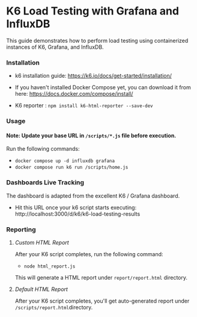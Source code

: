 # K6 Load Testing with Grafana and InfluxDB
This guide demonstrates how to perform load testing using containerized instances of K6, Grafana, and InfluxDB.

### Installation

- k6 installation guide: https://k6.io/docs/get-started/installation/ 

- If you haven't installed Docker Compose yet, you can download it from here: https://docs.docker.com/compose/install/ 

- K6 reporter : `npm install k6-html-reporter --save-dev` 

### Usage

#### Note: Update your base URL in `/scripts/*.js` file before execution.

Run the following commands:

 - `docker compose up -d influxdb grafana`
 - `docker compose run k6 run /scripts/home.js`

### Dashboards Live Tracking
The dashboard is adapted from the excellent K6 / Grafana dashboard.

 - Hit this URL once your k6 script starts executing: http://localhost:3000/d/k6/k6-load-testing-results

### Reporting

1. *Custom HTML Report*

   After your K6 script completes, run the following command:

    - `node html_report.js`

    This will generate a HTML report under `report/report.html` directory.

2. *Default HTML Report*

   After your K6 script completes, you'll get auto-generated report under `/scripts/report.html`directory.


